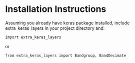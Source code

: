 # Installation Instructions
Assuming you already have keras package installed, include extra_keras_layers in your project directory and:

`import extra_keras_layers`

or

`from extra_keras_layers import Bandgroup, BandDecimate`
